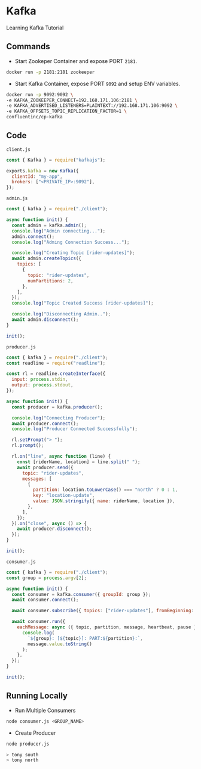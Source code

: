 # Kafka

Learning Kafka Tutorial

## Commands

- Start Zookeper Container and expose PORT `2181`.

```bash
docker run -p 2181:2181 zookeeper
```

- Start Kafka Container, expose PORT `9092` and setup ENV variables.

```bash
docker run -p 9092:9092 \
-e KAFKA_ZOOKEEPER_CONNECT=192.168.171.106:2181 \
-e KAFKA_ADVERTISED_LISTENERS=PLAINTEXT://192.168.171.106:9092 \
-e KAFKA_OFFSETS_TOPIC_REPLICATION_FACTOR=1 \
confluentinc/cp-kafka
```

## Code

`client.js`

```js
const { Kafka } = require("kafkajs");

exports.kafka = new Kafka({
  clientId: "my-app",
  brokers: ["<PRIVATE_IP>:9092"],
});
```

`admin.js`

```js
const { kafka } = require("./client");

async function init() {
  const admin = kafka.admin();
  console.log("Admin connecting...");
  admin.connect();
  console.log("Adming Connection Success...");

  console.log("Creating Topic [rider-updates]");
  await admin.createTopics({
    topics: [
      {
        topic: "rider-updates",
        numPartitions: 2,
      },
    ],
  });
  console.log("Topic Created Success [rider-updates]");

  console.log("Disconnecting Admin..");
  await admin.disconnect();
}

init();
```

`producer.js`

```js
const { kafka } = require("./client");
const readline = require("readline");

const rl = readline.createInterface({
  input: process.stdin,
  output: process.stdout,
});

async function init() {
  const producer = kafka.producer();

  console.log("Connecting Producer");
  await producer.connect();
  console.log("Producer Connected Successfully");

  rl.setPrompt("> ");
  rl.prompt();

  rl.on("line", async function (line) {
    const [riderName, location] = line.split(" ");
    await producer.send({
      topic: "rider-updates",
      messages: [
        {
          partition: location.toLowerCase() === "north" ? 0 : 1,
          key: "location-update",
          value: JSON.stringify({ name: riderName, location }),
        },
      ],
    });
  }).on("close", async () => {
    await producer.disconnect();
  });
}

init();
```

`consumer.js`

```js
const { kafka } = require("./client");
const group = process.argv[2];

async function init() {
  const consumer = kafka.consumer({ groupId: group });
  await consumer.connect();

  await consumer.subscribe({ topics: ["rider-updates"], fromBeginning: true });

  await consumer.run({
    eachMessage: async ({ topic, partition, message, heartbeat, pause }) => {
      console.log(
        `${group}: [${topic}]: PART:${partition}:`,
        message.value.toString()
      );
    },
  });
}

init();
```

## Running Locally

- Run Multiple Consumers

```bash
node consumer.js <GROUP_NAME>
```

- Create Producer

```bash
node producer.js
```

```bash
> tony south
> tony north
```
